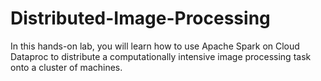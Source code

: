 # Distributed-Image-Processing
In this hands-on lab, you will learn how to use Apache Spark on Cloud Dataproc to distribute a computationally intensive image processing task onto a cluster of machines.
